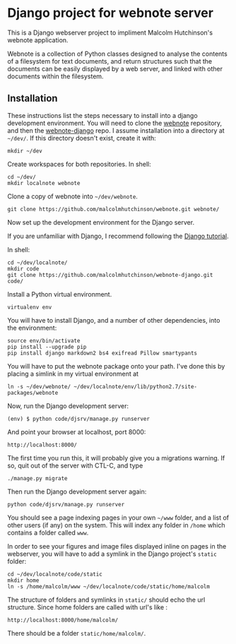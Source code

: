 Django project for webnote server
=================================

This is a Django webserver project to impliment Malcolm Hutchinson's
webnote application.

Webnote is a collection of Python classes designed to analyse the
contents of a filesystem for text documents, and return structures
such that the documents can be easily displayed by a web server, and
linked with other documents within the filesystem.



Installation
------------

These instructions list the steps necessary to install into a django
development environment. You will need to clone the
[webnote](https://github.com/malcolmhutchinson/webnote) repository,
and then the [webnote-django]() repo. I assume installation into a
directory at `~/dev/`. If this directory doesn't exist, create it
with:

    mkdir ~/dev

Create workspaces for both repositories. In shell:

    cd ~/dev/
    mkdir localnote webnote
    
Clone a copy of webnote into `~/dev/webnote`.

    git clone https://github.com/malcolmhutchinson/webnote.git webnote/

Now set up the development environment for the Django server.

If you are unfamiliar with Django, I recommend following the
[Django tutorial](https://docs.djangoproject.com/en/dev/intro/tutorial01/).

In shell:

    cd ~/dev/localnote/
    mkdir code
    git clone https://github.com/malcolmhutchinson/webnote-django.git code/


Install a Python virtual environment. 

    virtualenv env

You will have to install Django, and a number of other dependencies,
into the environment:

    source env/bin/activate
    pip install --upgrade pip
    pip install django markdown2 bs4 exifread Pillow smartypants

You will have to put the webnote package onto your path. I've done
this by placing a simlink in my virtual environment at

    ln -s ~/dev/webnote/ ~/dev/localnote/env/lib/python2.7/site-packages/webnote

Now, run the Django development server:

    (env) $ python code/djsrv/manage.py runserver

And point your browser at localhost, port 8000:

    http://localhost:8000/

The first time you run this, it will probably give you a migrations
warning. If so, quit out of the server with CTL-C, and type

    ./manage.py migrate

Then run the Django development server again:

    python code/djsrv/manage.py runserver

You should see a page indexing pages in your own `~/www` folder, and a
list of other users (if any) on the system. This will index any folder
in `/home` which contains a folder called `www`.

In order to see your figures and image files displayed inline on pages
in the webserver, you will have to add a symlink in the Django
project's `static` folder:

    cd ~/dev/localnote/code/static
    mkdir home
    ln -s /home/malcolm/www ~/dev/localnote/code/static/home/malcolm

The structure of folders and symlinks in `static/` should echo the url
structure. Since home folders are called with url's like :

    http://localhost:8000/home/malcolm/

There should be a folder `static/home/malcolm/`.

